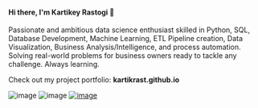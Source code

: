 #### Hi there, I'm Kartikey Rastogi 👋

Passionate and ambitious data science enthusiast skilled in Python, SQL, Database Development, Machine Learning, ETL Pipeline creation, Data Visualization, Business Analysis/Intelligence, and process automation. Solving real-world problems for business owners ready to tackle any challenge. Always learning.

Check out my project portfolio: **kartikrast.github.io**

![image](https://img.shields.io/badge/Tableau-E97627?style=for-the-badge&logo=Tableau&logoColor=white)
![image](https://img.shields.io/badge/Python-FFD43B?style=for-the-badge&logo=python&logoColor=blue)
[![image](https://img.shields.io/badge/LinkedIn-0077B5?style=for-the-badge&logo=linkedin&logoColor=white)](https://www.linkedin.com/in/kartikeyrastogi162/)
